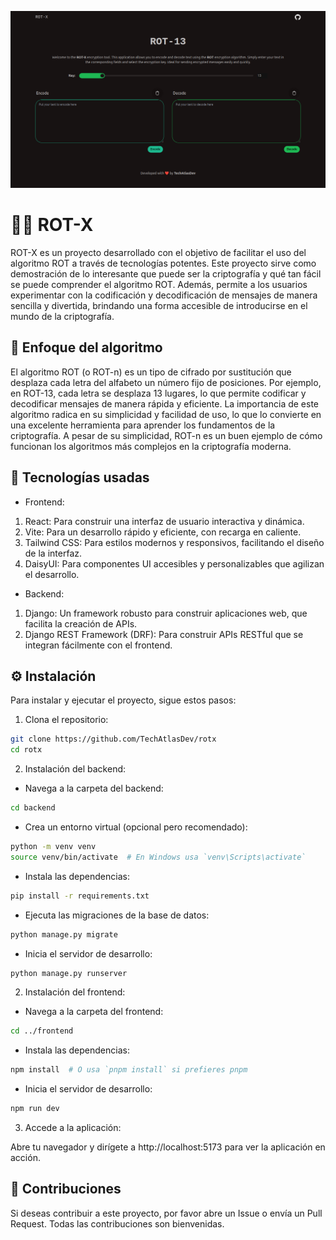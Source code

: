 ![Main image](rot.png)

# ⛓️‍💥 ROT-X
ROT-X es un proyecto desarrollado con el objetivo de facilitar el uso del algoritmo ROT a través de tecnologías potentes. Este proyecto sirve como demostración de lo interesante que puede ser la criptografía y qué tan fácil se puede comprender el algoritmo ROT. Además, permite a los usuarios experimentar con la codificación y decodificación de mensajes de manera sencilla y divertida, brindando una forma accesible de introducirse en el mundo de la criptografía.

## 🧱 Enfoque del algoritmo
El algoritmo ROT (o ROT-n) es un tipo de cifrado por sustitución que desplaza cada letra del alfabeto un número fijo de posiciones. Por ejemplo, en ROT-13, cada letra se desplaza 13 lugares, lo que permite codificar y decodificar mensajes de manera rápida y eficiente. La importancia de este algoritmo radica en su simplicidad y facilidad de uso, lo que lo convierte en una excelente herramienta para aprender los fundamentos de la criptografía. A pesar de su simplicidad, ROT-n es un buen ejemplo de cómo funcionan los algoritmos más complejos en la criptografía moderna.

## 🧬 Tecnologías usadas
- Frontend:

1. React: Para construir una interfaz de usuario interactiva y dinámica.
2. Vite: Para un desarrollo rápido y eficiente, con recarga en caliente.
3. Tailwind CSS: Para estilos modernos y responsivos, facilitando el diseño de la interfaz.
4. DaisyUI: Para componentes UI accesibles y personalizables que agilizan el desarrollo.

- Backend:

1. Django: Un framework robusto para construir aplicaciones web, que facilita la creación de APIs.
2. Django REST Framework (DRF): Para construir APIs RESTful que se integran fácilmente con el frontend.

## ⚙️ Instalación
Para instalar y ejecutar el proyecto, sigue estos pasos:

1. Clona el repositorio:

```bash
git clone https://github.com/TechAtlasDev/rotx
cd rotx
```

2. Instalación del backend:

- Navega a la carpeta del backend:
```bash
cd backend
```

- Crea un entorno virtual (opcional pero recomendado):
```bash
python -m venv venv
source venv/bin/activate  # En Windows usa `venv\Scripts\activate`
```

- Instala las dependencias:
```bash
pip install -r requirements.txt
```

- Ejecuta las migraciones de la base de datos:
```bash
python manage.py migrate
```

- Inicia el servidor de desarrollo:
```bash
python manage.py runserver
```

2. Instalación del frontend:

- Navega a la carpeta del frontend:
```bash
cd ../frontend
```

- Instala las dependencias:
```bash
npm install  # O usa `pnpm install` si prefieres pnpm
```

- Inicia el servidor de desarrollo:
```bash
npm run dev
```

3. Accede a la aplicación:

Abre tu navegador y dirígete a http://localhost:5173 para ver la aplicación en acción.

## 📄 Contribuciones
Si deseas contribuir a este proyecto, por favor abre un Issue o envía un Pull Request. Todas las contribuciones son bienvenidas.
